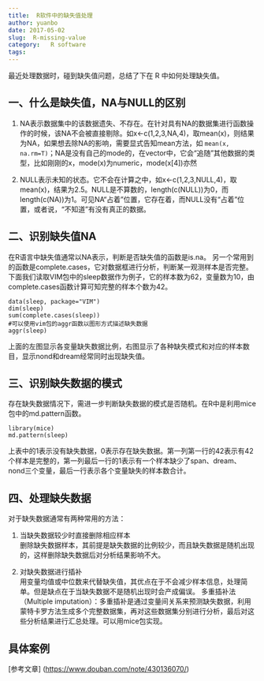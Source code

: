 ```yaml
---
title:  R软件中的缺失值处理
author: yuanbo
date: 2017-05-02
slug:  R-missing-value
category:   R software
tags: 
---
```


最近处理数据时，碰到缺失值问题，总结了下在 R 中如何处理缺失值。

## 一、什么是缺失值，NA与NULL的区别

1. NA表示数据集中的该数据遗失、不存在。在针对具有NA的数据集进行函数操作的时候，该NA不会被直接剔除。如x<-c(1,2,3,NA,4)，取mean(x)，则结果为NA，如果想去除NA的影响，需要显式告知mean方法，如 `mean(x, na.rm=T)`；NA是没有自己的mode的，在vector中，它会“追随”其他数据的类型，比如刚刚的x，mode(x)为numeric，mode(x[4])亦然

2. NULL表示未知的状态。它不会在计算之中，如x<-c(1,2,3,NULL,4)，取mean(x)，结果为2.5。NULL是不算数的，length(c(NULL))为0，而length(c(NA))为1。可见NA“占着”位置，它存在着，而NULL没有“占着”位置，或者说，“不知道”有没有真正的数据。

## 二、识别缺失值NA

在R语言中缺失值通常以NA表示，判断是否缺失值的函数是is.na。
另一个常用到的函数是complete.cases，它对数据框进行分析，判断某一观测样本是否完整。
下面我们读取VIM包中的sleep数据作为例子，它的样本数为62，变量数为10，由complete.cases函数计算可知完整的样本个数为42。

```
data(sleep, package="VIM")
dim(sleep)
sum(complete.cases(sleep))
#可以使用vim包的aggr函数以图形方式描述缺失数据
aggr(sleep)

```
上面的左图显示各变量缺失数据比例，右图显示了各种缺失模式和对应的样本数目，显示nond和dream经常同时出现缺失值。

## 三、识别缺失数据的模式

存在缺失数据情况下，需进一步判断缺失数据的模式是否随机。在R中是利用mice包中的md.pattern函数。

```
library(mice)
md.pattern(sleep)
```

上表中的1表示没有缺失数据，0表示存在缺失数据。第一列第一行的42表示有42个样本是完整的，第一列最后一行的1表示有一个样本缺少了span、dream、nond三个变量，最后一行表示各个变量缺失的样本数合计。

## 四、处理缺失数据

对于缺失数据通常有两种常用的方法：

1. 当缺失数据较少时直接删除相应样本    
删除缺失数据样本，其前提是缺失数据的比例较少，而且缺失数据是随机出现的，这样删除缺失数据后对分析结果影响不大。

2. 对缺失数据进行插补    
用变量均值或中位数来代替缺失值，其优点在于不会减少样本信息，处理简单。但是缺点在于当缺失数据不是随机出现时会产成偏误。
多重插补法（Multiple imputation）：多重插补是通过变量间关系来预测缺失数据，利用蒙特卡罗方法生成多个完整数据集，再对这些数据集分别进行分析，最后对这些分析结果进行汇总处理。可以用mice包实现。

##  具体案例


[参考文章] (https://www.douban.com/note/430136070/)



